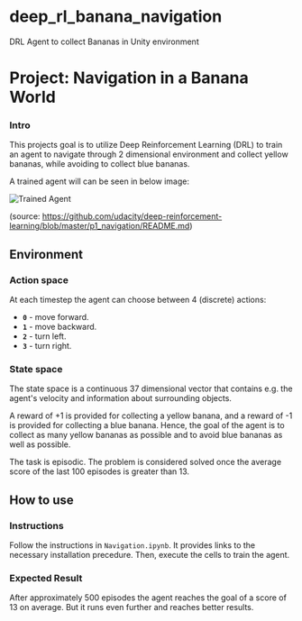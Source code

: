 # deep_rl_banana_navigation

DRL Agent to collect Bananas in Unity environment


# Project: Navigation in a Banana World

### Intro

[//]: # (Image References)

[image1]: https://user-images.githubusercontent.com/10624937/42135619-d90f2f28-7d12-11e8-8823-82b970a54d7e.gif "Trained Agent"


This projects goal is to utilize Deep Reinforcement Learning (DRL) to train an agent to navigate through 2 dimensional environment and collect yellow bananas, while avoiding to collect blue bananas.

A trained agent will can be seen in below image: 

![Trained Agent][image1]

(source: https://github.com/udacity/deep-reinforcement-learning/blob/master/p1_navigation/README.md)

## Environment
### Action space
At each timestep the agent can choose between 4 (discrete) actions:

- **`0`** - move forward.
- **`1`** - move backward.
- **`2`** - turn left.
- **`3`** - turn right.

### State space

The state space is a continuous 37 dimensional vector that contains e.g. the agent's velocity and information about surrounding objects.

A reward of +1 is provided for collecting a yellow banana, and a reward of -1 is provided for collecting a blue banana. Hence, the goal of the agent is to collect as many yellow bananas as possible and to avoid blue bananas as well as possible.

The task is episodic. The problem is considered solved once the average score of the last 100 episodes is greater than 13.

## How to use

### Instructions

Follow the instructions in `Navigation.ipynb`. It provides links to the necessary installation precedure.
Then, execute the cells to train the agent.

### Expected Result
After approximately 500 episodes the agent reaches the goal of a score of 13 on average.
But it runs even further and reaches better results.

